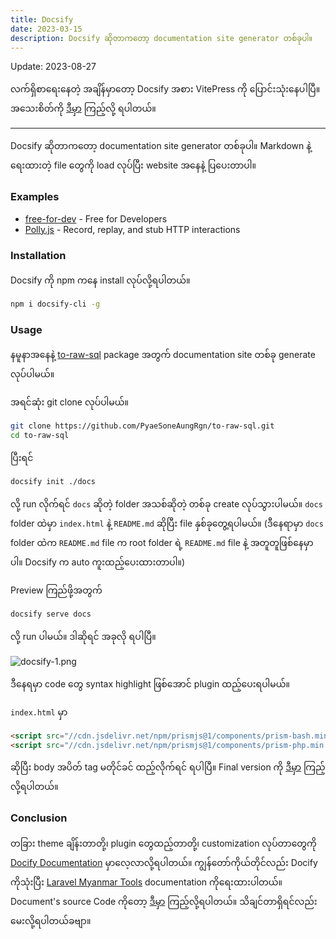 ```yaml
---
title: Docsify
date: 2023-03-15
description: Docsify ဆိုတာကတော့ documentation site generator တစ်ခုပါ။
---
```


Update: 2023-08-27

လက်ရှိစာရေးနေတဲ့ အချိန်မှာတော့ Docsify အစား VitePress ကို ပြောင်းသုံးနေပါပြီ။ အသေးစိတ်ကို [ဒီမှာ](https://www.pyaesoneaung.dev/build-a-modern-documentation-site) ကြည့်လို့ ရပါတယ်။

<hr />

Docsify ဆိုတာကတော့ documentation site generator တစ်ခုပါ။ Markdown နဲ့ရေးထားတဲ့ file တွေကို load လုပ်ပြီး website အနေနဲ့ ပြပေးတာပါ။

### Examples

- [free-for-dev](https://free-for.dev/#/) - Free for Developers
- [Polly.js](https://netflix.github.io/pollyjs/#/) - Record, replay, and stub HTTP interactions

### Installation

Docsify ကို npm ကနေ install လုပ်လို့ရပါတယ်။

```bash
npm i docsify-cli -g
```

### Usage

နမူနာအနေနဲ့ [to-raw-sql](https://github.com/PyaeSoneAungRgn/to-raw-sql) package အတွက် documentation site တစ်ခု generate လုပ်ပါမယ်။

အရင်ဆုံး git clone လုပ်ပါမယ်။

```bash
git clone https://github.com/PyaeSoneAungRgn/to-raw-sql.git
cd to-raw-sql
```

ပြီးရင်

```bash
docsify init ./docs
```

လို့ run လိုက်ရင် `docs` ဆိုတဲ့ folder အသစ်ဆိုတဲ့ တစ်ခု create လုပ်သွားပါမယ်။ `docs` folder ထဲမှာ `index.html` နဲ့ `README.md` ဆိုပြီး file နှစ်ခုတွေ့ရပါမယ်။ (ဒီနေရာမှာ `docs` folder ထဲက `README.md` file က root folder ရဲ့ `README.md` file နဲ့ အတူတူဖြစ်နေမှာပါ။ Docsify က auto ကူးထည့်ပေးထားတာပါ။)

Preview ကြည်ဖို့အတွက်

```bash
docsify serve docs
```

လို့ run ပါမယ်။ ဒါဆိုရင် အခုလို ရပါပြီ။

![docsify-1.png](https://www.pyaesoneaung.dev/assets/img/blog/docsify-1.png)

ဒီနေရမှာ code တွေ syntax highlight ဖြစ်အောင် plugin ထည့်ပေးရပါမယ်။

`index.html` မှာ

```html
<script src="//cdn.jsdelivr.net/npm/prismjs@1/components/prism-bash.min.js"></script>
<script src="//cdn.jsdelivr.net/npm/prismjs@1/components/prism-php.min.js"></script>
```

ဆိုပြီး body အပိတ် tag မတိုင်ခင် ထည့်လိုက်ရင် ရပါပြီ။ Final version ကို [ဒီမှာ](https://pyaesoneaungrgn.github.io/to-raw-sql/#/) ကြည့်လို့ရပါတယ်။

### Conclusion

တခြား theme ချိန်းတာတို့၊ plugin တွေထည့်တာတို့၊ customization လုပ်တာတွေကို [Docify Documentation](https://docsify.js.org/#/?id=docsify) မှာလေ့လာလို့ရပါတယ်။ ကျွန်တော်ကိုယ်တိုင်လည်း Docify ကိုသုံးပြီး [Laravel Myanmar Tools](https://laravel-myanmar-tools.com/#/) documentation ကိုရေးထားပါတယ်။ Document's source Code ကိုတော့ [ဒီမှာ](https://github.com/Laravel-Myanmar-Tools/docs) ကြည့်လို့ရပါတယ်။ သိချင်တာရှိရင်လည်း မေးလို့ရပါတယ်ခဗျာ။
